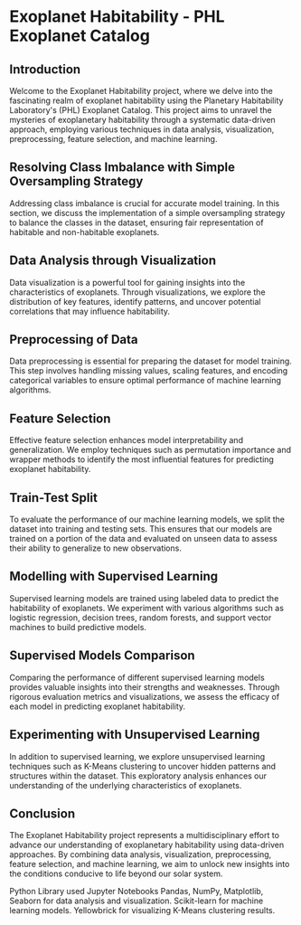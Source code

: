 # Exoplanet Habitability - PHL Exoplanet Catalog
## Introduction
Welcome to the Exoplanet Habitability project, where we delve into the fascinating realm of exoplanet habitability using the Planetary Habitability Laboratory's (PHL) Exoplanet Catalog. This project aims to unravel the mysteries of exoplanetary habitability through a systematic data-driven approach, employing various techniques in data analysis, visualization, preprocessing, feature selection, and machine learning.

## Resolving Class Imbalance with Simple Oversampling Strategy
Addressing class imbalance is crucial for accurate model training. In this section, we discuss the implementation of a simple oversampling strategy to balance the classes in the dataset, ensuring fair representation of habitable and non-habitable exoplanets.

## Data Analysis through Visualization
Data visualization is a powerful tool for gaining insights into the characteristics of exoplanets. Through visualizations, we explore the distribution of key features, identify patterns, and uncover potential correlations that may influence habitability.

## Preprocessing of Data
Data preprocessing is essential for preparing the dataset for model training. This step involves handling missing values, scaling features, and encoding categorical variables to ensure optimal performance of machine learning algorithms.

## Feature Selection
Effective feature selection enhances model interpretability and generalization. We employ techniques such as permutation importance and wrapper methods to identify the most influential features for predicting exoplanet habitability.

## Train-Test Split
To evaluate the performance of our machine learning models, we split the dataset into training and testing sets. This ensures that our models are trained on a portion of the data and evaluated on unseen data to assess their ability to generalize to new observations.

## Modelling with Supervised Learning
Supervised learning models are trained using labeled data to predict the habitability of exoplanets. We experiment with various algorithms such as logistic regression, decision trees, random forests, and support vector machines to build predictive models.

## Supervised Models Comparison
Comparing the performance of different supervised learning models provides valuable insights into their strengths and weaknesses. Through rigorous evaluation metrics and visualizations, we assess the efficacy of each model in predicting exoplanet habitability.

## Experimenting with Unsupervised Learning
In addition to supervised learning, we explore unsupervised learning techniques such as K-Means clustering to uncover hidden patterns and structures within the dataset. This exploratory analysis enhances our understanding of the underlying characteristics of exoplanets.

## Conclusion
The Exoplanet Habitability project represents a multidisciplinary effort to advance our understanding of exoplanetary habitability using data-driven approaches. By combining data analysis, visualization, preprocessing, feature selection, and machine learning, we aim to unlock new insights into the conditions conducive to life beyond our solar system.


Python Library used
Jupyter Notebooks
Pandas, NumPy, Matplotlib, Seaborn for data analysis and visualization.
Scikit-learn for machine learning models.
Yellowbrick for visualizing K-Means clustering results.
